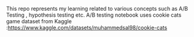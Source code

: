 This repo represents my learning related to various concepts such as A/B Testing , hypothesis testing etc.
A/B testing notebook uses cookie cats game dataset from Kaggle :https://www.kaggle.com/datasets/muhammedsal98/cookie-cats
